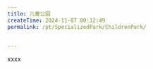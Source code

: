 ```yaml
---
title: 儿童公园
createTime: 2024-11-07 00:12:49
permalink: /pt/SpecializedPark/ChildrenPark/


---
```


xxxx